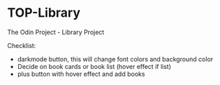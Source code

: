 # TOP-Library
The Odin Project - Library Project


Checklist:
- darkmode button, this will change font colors and background color
- Decide on book cards or book list (hover effect if list)
- plus button with hover effect and add books 